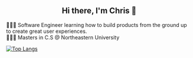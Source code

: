 <div align="center">
    <h2>Hi there, I'm Chris 👋</h1>
</div>

👨🏻‍💻 Software Engineer learning how to build products from the ground up to create great user experiences. <br />
🧑🏻‍🎓 Masters in C.S @ Northeastern University <br />

[![Top Langs](https://github-readme-stats.vercel.app/api/top-langs/?username=Chr0m0some)](https://github.com/anuraghazra/github-readme-stats)

<!--
**Chr0m0some/Chr0m0some** is a ✨ _special_ ✨ repository because its `README.md` (this file) appears on your GitHub profile.

Here are some ideas to get you started:

- 🔭 I’m currently working on ...
- 🌱 I’m currently learning ...
- 👯 I’m looking to collaborate on ...
- 🤔 I’m looking for help with ...
- 💬 Ask me about ...
- 📫 How to reach me: ...
- 😄 Pronouns: ...
- ⚡ Fun fact: ...
-->
